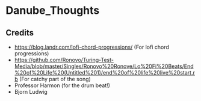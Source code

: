 # Danube_Thoughts

## Credits
- https://blog.landr.com/lofi-chord-progressions/ (For lofi chord progressions)
- https://github.com/Ronovo/Turing-Test-Media/blob/master/Singles/Ronovo%20Ronove/Lo%20Fi%20Beats/End%20of%20Life%20(Untitled%201)/end%20of%20life%20live%20start.rb (For catchy part of the song)
- Professor Harmon (for the drum beat!)
- Bjorn Ludwig
